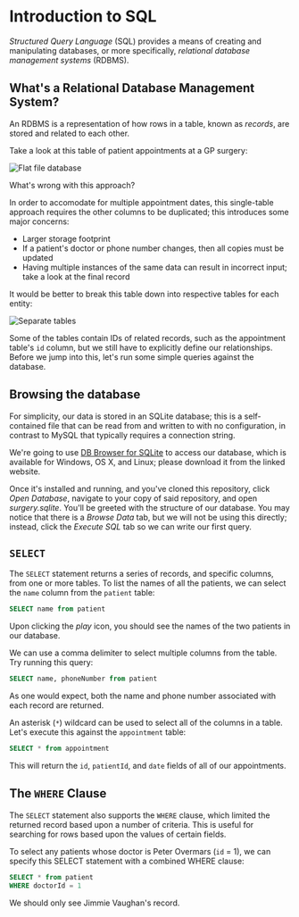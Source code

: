 # Introduction to SQL

_Structured Query Language_ (SQL) provides a means of creating and manipulating databases, or more specifically, _relational database management systems_ (RDBMS).


## What's a Relational Database Management System?

An RDBMS is a representation of how rows in a table, known as _records_, are stored and related to each other.

Take a look at this table of patient appointments at a GP surgery:

![Flat file database](http://i.imgur.com/IlLazOJ.png)

What's wrong with this approach?

In order to accomodate for multiple appointment dates, this single-table approach requires the other columns to be duplicated; this introduces some major concerns:

* Larger storage footprint
* If a patient's doctor or phone number changes, then all copies must be updated
* Having multiple instances of the same data can result in incorrect input; take a look at the final record

It would be better to break this table down into respective tables for each entity:

![Separate tables](http://i.imgur.com/EBRmA3N.png)

Some of the tables contain IDs of related records, such as the appointment table's `id` column, but we still have to explicitly define our relationships. Before we jump into this, let's run some simple queries against the database.


## Browsing the database

For simplicity, our data is stored in an SQLite database; this is a self-contained file that can be read from and written to with no configuration, in contrast to MySQL that typically requires a connection string.

We're going to use [DB Browser for SQLite](http://sqlitebrowser.org/) to access our database, which is available for Windows, OS X, and Linux; please download it from the linked website.

Once it's installed and running, and you've cloned this repository, click _Open Database_, navigate to your copy of said repository, and open _surgery.sqlite_. You'll be greeted with the structure of our database. You may notice that there is a _Browse Data_ tab, but we will not be using this directly; instead, click the _Execute SQL_ tab so we can write our first query.


## `SELECT`

The `SELECT` statement returns a series of records, and specific columns, from one or more tables. To list the names of all the patients, we can select the `name` column from the `patient` table:

```sql
SELECT name from patient
```

Upon clicking the _play_ icon, you should see the names of the two patients in our database.

We can use a comma delimiter to select multiple columns from the table. Try running this query:

```sql
SELECT name, phoneNumber from patient
```

As one would expect, both the name and phone number associated with each record are returned.

An asterisk (`*`) wildcard can be used to select all of the columns in a table. Let's execute this against the `appointment` table:

```sql
SELECT * from appointment
```

This will return the `id`, `patientId`, and `date` fields of all of our appointments.


## The `WHERE` Clause

The `SELECT` statement also supports the `WHERE` clause, which limited the returned record based upon a number of criteria. This is useful for searching for rows based upon the values of certain fields.

To select any patients whose doctor is Peter Overmars (`id` = 1), we can specify this SELECT statement with a combined WHERE clause:

```sql
SELECT * from patient
WHERE doctorId = 1
```

We should only see Jimmie Vaughan's record.